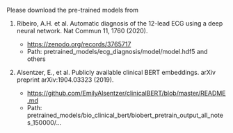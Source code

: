 Please download the pre-trained models from

1. Ribeiro, A.H. et al. Automatic diagnosis of the 12-lead ECG using a deep neural network. Nat Commun 11, 1760 (2020). 
    - https://zenodo.org/records/3765717
    - Path: pretrained_models/ecg_diagnosis/model/model.hdf5 and others

2. Alsentzer, E., et al. Publicly available clinical BERT embeddings. arXiv preprint arXiv:1904.03323 (2019).
    - https://github.com/EmilyAlsentzer/clinicalBERT/blob/master/README.md
    - Path: pretrained_models/bio_clinical_bert/biobert_pretrain_output_all_notes_150000/...


